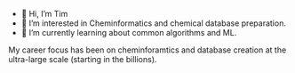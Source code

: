 - 👋 Hi, I’m Tim
- 👀 I’m interested in Cheminformatics and chemical database preparation.
- 🌱 I’m currently learning about common algorithms and ML.

My career focus has been on cheminforamtics and database creation at the ultra-large scale (starting in the billions).

<!---
tdunn1/tdunn1 is a ✨ special ✨ repository because its `README.md` (this file) appears on your GitHub profile.
You can click the Preview link to take a look at your changes.
--->
